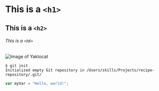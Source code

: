 #  This is a `<h1>` 
## This is a `<h2>`
###### This is a `<h6>`
![Image of Yaktocat](https://octodex.github.com/images/yaktocat.png)
```
$ git init
Initialized empty Git repository in /Users/skills/Projects/recipe-repository/.git/
```
``` javascript
var myVar = "Hello, world!";
```
